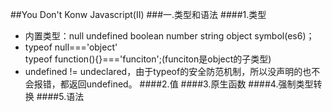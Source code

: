 ##You Don't Konw Javascript(II)
###一.类型和语法
####1.类型
* 内置类型：null undefined boolean number string object symbol(es6)； 
* typeof null==='object'  
  typeof function(){}==='funciton';(funciton是object的子类型)
* undefined != undeclared，由于typeof的安全防范机制，所以没声明的也不会报错，都返回undefined。
####2.值
####3.原生函数
####4.强制类型转换
####5.语法
